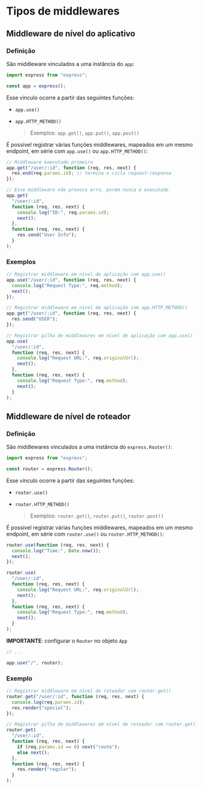# Tipos de middlewares

## Middleware de nível do aplicativo

### **Definição**

São middleware vinculados a uma instância do `app`:

```ts
import express from "express";

const app = express();
```

Esse vinculo ocorre a partir das seguintes funções:

- `app.use()`

- `app.HTTP_METHOD()`

  > Exemplos: `app.get()`, `app.put()`, `app.post()`

É possível registrar várias funções middlewares, mapeados em um mesmo endpoint, em série com `app.use()` ou `app.HTTP_METHOD()`:

```ts
// Middleware executado primeiro
app.get("/user/:id", function (req, res, next) {
  res.end(req.params.id); // termina o ciclo request-response
});

// Esse middleware não provoca erro, porém nunca é executado
app.get(
  "/user/:id",
  function (req, res, next) {
    console.log("ID:", req.params.id);
    next();
  },
  function (req, res, next) {
    res.send("User Info");
  }
);
```

### **Exemplos**

```ts
// Registrar middleware em nível de aplicação com app.use()
app.use("/user/:id", function (req, res, next) {
  console.log("Request Type:", req.method);
  next();
});
```

```ts
// Registrar middleware em nível de aplicação com app.HTTP_METHOD()
app.get("/user/:id", function (req, res, next) {
  res.send("USER");
});
```

```ts
// Registrar pilha de middlewares em nível de aplicação com app.use()
app.use(
  "/user/:id",
  function (req, res, next) {
    console.log("Request URL:", req.originalUrl);
    next();
  },
  function (req, res, next) {
    console.log("Request Type:", req.method);
    next();
  }
);
```

## Middleware de nível de roteador

### **Definição**

São middlewares vinculados a uma instância do `express.Router()`:

```ts
import express from "express";

const router = express.Router();
```

Esse vinculo ocorre a partir das seguintes funções:

- `router.use()`

- `router.HTTP_METHOD()`

  > Exemplos: `router.get()`, `router.put()`, `router.post()`

É possível registrar várias funções middlewares, mapeados em um mesmo endpoint, em série com `router.use()` ou `router.HTTP_METHOD()`:

```ts
router.use(function (req, res, next) {
  console.log("Time:", Date.now());
  next();
});

router.use(
  "/user/:id",
  function (req, res, next) {
    console.log("Request URL:", req.originalUrl);
    next();
  },
  function (req, res, next) {
    console.log("Request Type:", req.method);
    next();
  }
);
```

**IMPORTANTE**: configurar o `Router` no objeto `App`

```ts
// ...

app.use("/", router);
```

### **Exemplo**

```ts
// Registrar middleware em nível de roteador com router.get()
router.get("/user/:id", function (req, res, next) {
  console.log(req.params.id);
  res.render("special");
});

// Registrar pilha de middlewares em nível de roteador com router.get()
router.get(
  "/user/:id",
  function (req, res, next) {
    if (req.params.id == 0) next("route");
    else next();
  },
  function (req, res, next) {
    res.render("regular");
  }
);
```
